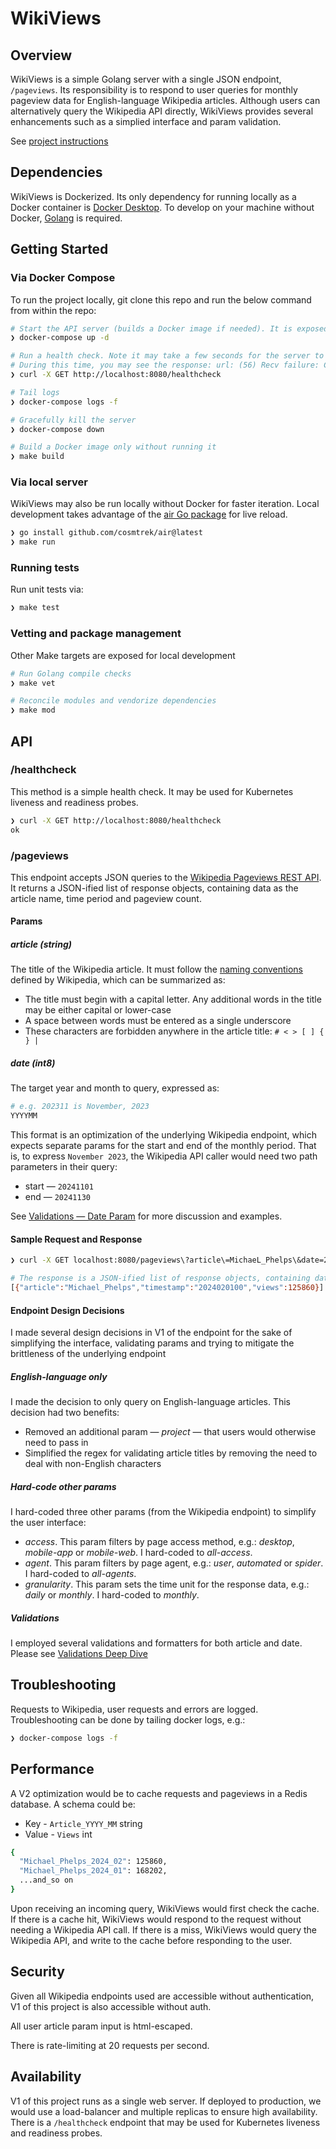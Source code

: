 # WikiViews

## Overview

WikiViews is a simple Golang server with a single JSON endpoint, `/pageviews`. Its responsibility is to respond to user queries for monthly pageview data for English-language Wikipedia articles. Although users can alternatively query the Wikipedia API directly, WikiViews provides several enhancements such as a simplied interface and param validation.

See [project instructions](./INSTRUCTIONS.md)

## Dependencies

WikiViews is Dockerized. Its only dependency for running locally as a Docker container is [Docker Desktop](https://www.docker.com/products/docker-desktop/). To develop on your machine without Docker, [Golang](https://go.dev/doc/install) is required.

## Getting Started

### Via Docker Compose

To run the project locally, git clone this repo and run the below command from within the repo:

```bash
# Start the API server (builds a Docker image if needed). It is exposed to port :8080
❯ docker-compose up -d 

# Run a health check. Note it may take a few seconds for the server to be healthy and the port exposed
# During this time, you may see the response: url: (56) Recv failure: Connection reset by peer
❯ curl -X GET http://localhost:8080/healthcheck

# Tail logs
❯ docker-compose logs -f

# Gracefully kill the server
❯ docker-compose down

# Build a Docker image only without running it 
❯ make build
```

### Via local server

WikiViews may also be run locally without Docker for faster iteration. Local development takes advantage of the [air Go package](https://github.com/cosmtrek/air) for live reload.

```bash
❯ go install github.com/cosmtrek/air@latest
❯ make run
```

### Running tests

Run unit tests via:

```bash
❯ make test
```

### Vetting and package management

Other Make targets are exposed for local development

```bash
# Run Golang compile checks
❯ make vet

# Reconcile modules and vendorize dependencies
❯ make mod
```

## API

### /healthcheck

This method is a simple health check. It may be used for Kubernetes liveness and readiness probes.

```bash
❯ curl -X GET http://localhost:8080/healthcheck
ok
```

### /pageviews

This endpoint accepts JSON queries to the [Wikipedia Pageviews REST API](https://wikimedia.org/api/rest_v1/#/Pageviews%20data). It returns a JSON-ified list of response objects, containing data as the article name, time period and pageview count.

#### Params

##### article (string)

The title of the Wikipedia article. It must follow the [naming conventions](https://en.wikipedia.org/wiki/Wikipedia:Naming_conventions_(technical_restrictions)) defined by Wikipedia, which can be summarized as:

* The title must begin with a capital letter. Any additional words in the title may be either capital or lower-case
* A space between words must be entered as a single underscore
* These characters are forbidden anywhere in the article title: `# < > [ ] { } |`

##### date (int8)

The target year and month to query, expressed as:

```bash
# e.g. 202311 is November, 2023
YYYYMM
```

This format is an optimization of the underlying Wikipedia endpoint, which expects separate params for the start and end of the monthly period. That is, to express `November 2023`, the Wikipedia API caller would need two path parameters in their query:

* start — `20241101`
* end — `20241130`

See [Validations — Date Param](./VALIDATIONS_DEEP_DIVE.md#date-param) for more discussion and examples.

#### Sample Request and Response

```bash
❯ curl -X GET localhost:8080/pageviews\?article\=MichaeL_Phelps\&date=202402

# The response is a JSON-ified list of response objects, containing data as the article name, time period and pageview count.
[{"article":"Michael_Phelps","timestamp":"2024020100","views":125860}]
```

#### Endpoint Design Decisions

I made several design decisions in V1 of the endpoint for the sake of simplifying the interface, validating params and trying to mitigate the brittleness of the underlying endpoint

##### English-language only

I made the decision to only query on English-language articles. This decision had two benefits:

* Removed an additional param — *project* — that users would otherwise need to pass in
* Simplified the regex for validating article titles by removing the need to deal with non-English characters

##### Hard-code other params

I hard-coded three other params (from the Wikipedia endpoint) to simplify the user interface:

* *access*. This param filters by page access method, e.g.: *desktop*, *mobile-app* or *mobile-web*. I hard-coded to *all-access*.
* *agent*. This param filters by page agent, e.g.: *user*, *automated* or *spider*. I hard-coded to *all-agents*.
* *granularity*. This param sets the time unit for the response data, e.g.: *daily* or *monthly*. I hard-coded to *monthly*.

##### Validations

I employed several validations and formatters for both article and date. Please see [Validations Deep Dive](./VALIDATIONS_DEEP_DIVE.md)

## Troubleshooting

Requests to Wikipedia, user requests and errors are logged. Troubleshooting can be done by tailing docker logs, e.g.:

```bash
❯ docker-compose logs -f
```

## Performance

A V2 optimization would be to cache requests and pageviews in a Redis database. A schema could be:

* Key - `Article_YYYY_MM` string
* Value - `Views` int

```bash
{
  "Michael_Phelps_2024_02": 125860,
  "Michael_Phelps_2024_01": 168202,
  ...and_so on
}
```

Upon receiving an incoming query, WikiViews would first check the cache. If there is a cache hit, WikiViews would respond to the request without needing a Wikipedia API call. If there is a miss, WikiViews would query the Wikipedia API, and write to the cache before responding to the user.

## Security

Given all Wikipedia endpoints used are accessible without authentication, V1 of this project is also accessible without auth.

All user article param input is html-escaped.

There is rate-limiting at 20 requests per second.

## Availability

V1 of this project runs as a single web server. If deployed to production, we would use a load-balancer and multiple replicas to ensure high availability. There is a `/healthcheck` endpoint that may be used for Kubernetes liveness and readiness probes.
